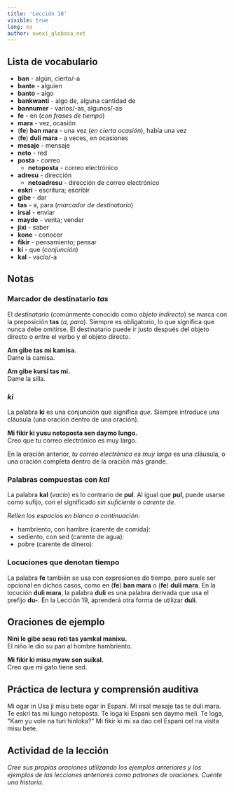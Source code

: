 ```yaml
---
title: 'Lección 18'
visible: true
lang: es
author: xwexi_globasa_net
---
```


## Lista de vocabulario

* **ban** - algún, cierto/-a
* **bante** - alguien
* **banto** - algo
* **bankwanti** - algo de, alguna cantidad de
* **bannumer** - varios/-as, algunos/-as
* **fe** - en (_con frases de tiempo_)
* **mara** - vez, ocasión
* (**fe**) **ban mara** - una vez (_en cierta ocasión_), había una vez
* (**fe**) **duli mara** - a veces, en ocasiones
* **mesaje** - mensaje
* **neto** - red
* **posta** - correo
     * **netoposta** - correo electrónico
* **adresu** - dirección
     * **netoadresu** - dirección de correo electrónico
* **eskri** - escritura; escribir
* **gibe** - dar
* **tas** - a, para (_marcador de destinatario_)
* **irsal** - enviar
* **maydo** - venta; vender
* **jixi** - saber 
* **kone** - conocer
* **fikir** - pensamiento; pensar
* **ki** - que (_conjunción_)
* **kal** - vacío/-a

## Notas
### Marcador de destinatario _tas_

El _destinatario_ (comúnmente conocido como _objeto indirecto_) se marca con la preposición **tas** (_a, para_). Siempre es obligatorio, lo que significa que nunca debe omitirse. El destinatario puede ir justo después del objeto directo o entre el verbo y el objeto directo.

**Am gibe tas mi kamisa.**  
Dame la camisa.

**Am gibe kursi tas mi.**  
Dame la silla.

### _ki_

La palabra **ki** es una conjunción que significa _que_. Siempre introduce una cláusula (una oración dentro de una oración).

**Mi fikir ki yusu netoposta sen daymo lungo.**  
Creo que tu correo electrónico es muy largo.

En la oración anterior, _tu correo electrónico es muy largo_ es una cláusula, o una oración completa dentro de la oración más grande.

### Palabras compuestas con _kal_

La palabra **kal** (_vacío_) es lo contrario de **pul**. Al igual que **pul**, puede usarse como sufijo, con el significado _sin suficiente_ o _carente de_.

_Rellen los espacios en blanco a continuación:_

* hambriento, con hambre (carente de comida):
* sediento, con sed (carente de agua):
* pobre (carente de dinero):

### Locuciones que denotan tiempo

La palabra **fe** también se usa con expresiones de tiempo, pero suele ser opcional en dichos casos, como en (**fe**) **ban mara** o (**fe**) **duli mara**. En la locución **duli mara**, la palabra **duli** es una palabra derivada que usa el prefijo **du-**. En la Lección 19, aprenderá otra forma de utilizar **duli**.

## Oraciones de ejemplo

**Nini le gibe sesu roti tas yamkal manixu.**  
El niño le dio su pan al hombre hambriento.

**Mi fikir ki misu myaw sen suikal.**  
Creo que mi gato tiene sed.

## Práctica de lectura y comprensión auditiva

Mi ogar in Usa ji misu bete ogar in Espani. Mi irsal mesaje tas te duli mara. Te eskri tas mi lungo netoposta. Te loga ki Espani sen daymo meli. Te loga, "Kam yu vole na turi hinloka?" Mi fikir ki mi xa dao cel Espani cel na visita misu bete.

## Actividad de la lección
 
_Cree sus propias oraciones utilizando los ejemplos anteriores y los ejemplos de las lecciones anteriores como patrones de oraciones. Cuente una historia._
